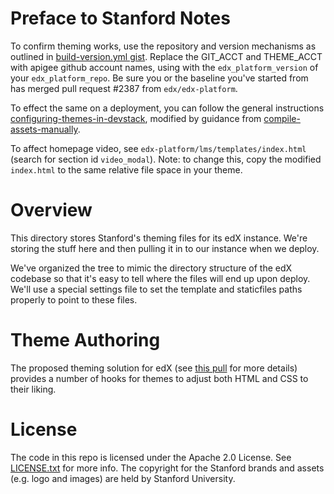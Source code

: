 Preface to Stanford Notes
=========================

To confirm theming works, use the repository and version mechanisms as outlined in
[build-version.yml gist](https://gist.github.com/yarko/8818633).
Replace the GIT_ACCT and THEME_ACCT with apigee github account names,
using with the `edx_platform_version` of your `edx_platform_repo`.
Be sure you or the baseline you've started from has merged pull request #2387 from `edx/edx-platform`.

To effect the same on a deployment, you can follow the general instructions
[configuring-themes-in-devstack](https://github.com/edx/edx-platform/wiki/Developing-on-the-edX-Developer-Stack#configuring-themes-in-devstack),
modified by guidance from
[compile-assets-manually](https://github.com/edx/configuration/wiki/edX-Managing-the-Production-Stack#compile-assets-manually).

To affect homepage video, see `edx-platform/lms/templates/index.html`
(search for section id `video_modal`).
Note: to change this, copy the modified `index.html` to the same relative file space in your theme.

Overview
========
This directory stores Stanford's theming files for its edX instance.
We're storing the stuff here and then pulling it in to our instance
when we deploy.

We've organized the tree to mimic the directory structure of the edX
codebase so that it's easy to tell where the files will end up upon
deploy. We'll use a special settings file to set the template and
staticfiles paths properly to point to these files.

Theme Authoring
===============
The proposed theming solution for edX (see [this pull](https://github.com/edx/edx-platform/pull/1907)
for more details) provides a number of hooks for themes to adjust
both HTML and CSS to their liking.


License
=======

The code in this repo is licensed under the Apache 2.0 License.
See [LICENSE.txt](LICENSE.txt) for more info.  The copyright for the Stanford
brands and assets (e.g. logo and images) are held by Stanford
University.

